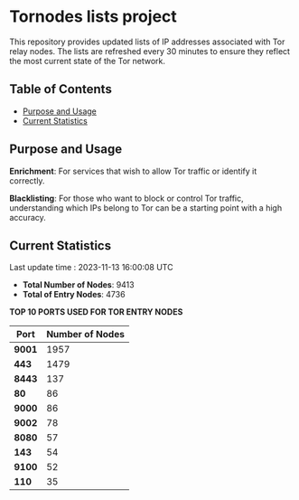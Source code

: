 # Tornodes lists project

This repository provides updated lists of IP addresses associated with Tor relay nodes. The lists are refreshed every 30 minutes to ensure they reflect the most current state of the Tor network.

## Table of Contents

- [Purpose and Usage](#purpose-and-usage)
- [Current Statistics](#current-statistics)


## Purpose and Usage

**Enrichment**: For services that wish to allow Tor traffic or identify it correctly.

**Blacklisting**: For those who want to block or control Tor traffic, understanding which IPs belong to Tor can be a starting point with a high accuracy.

## Current Statistics

Last update time : 2023-11-13 16:00:08 UTC

- **Total Number of Nodes**: 9413
- **Total of Entry Nodes**: 4736

**TOP 10 PORTS USED FOR TOR ENTRY NODES**

| **Port** | **Number of Nodes** |
|------|-----------------|
| **9001**   | 1957  |
| **443**   | 1479  |
| **8443**   | 137  |
| **80**   | 86  |
| **9000**   | 86  |
| **9002**   | 78  |
| **8080**   | 57  |
| **143**   | 54  |
| **9100**   | 52  |
| **110**   | 35  |

